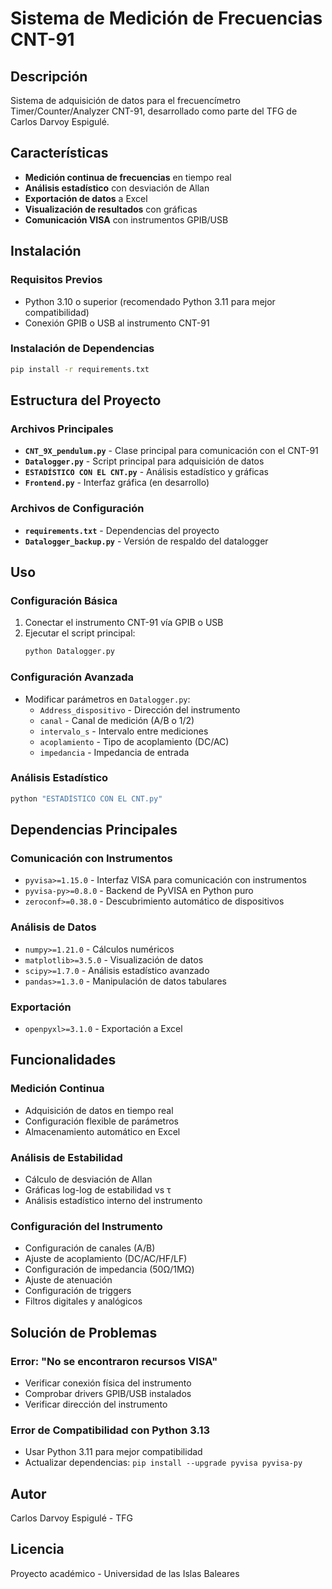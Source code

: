 # Sistema de Medición de Frecuencias CNT-91

## Descripción
Sistema de adquisición de datos para el frecuencímetro Timer/Counter/Analyzer CNT-91, desarrollado como parte del TFG de Carlos Darvoy Espigulé.

## Características
- **Medición continua de frecuencias** en tiempo real
- **Análisis estadístico** con desviación de Allan
- **Exportación de datos** a Excel
- **Visualización de resultados** con gráficas
- **Comunicación VISA** con instrumentos GPIB/USB

## Instalación

### Requisitos Previos
- Python 3.10 o superior (recomendado Python 3.11 para mejor compatibilidad)
- Conexión GPIB o USB al instrumento CNT-91

### Instalación de Dependencias
```bash
pip install -r requirements.txt
```

## Estructura del Proyecto

### Archivos Principales
- **`CNT_9X_pendulum.py`** - Clase principal para comunicación con el CNT-91
- **`Datalogger.py`** - Script principal para adquisición de datos
- **`ESTADÍSTICO CON EL CNT.py`** - Análisis estadístico y gráficas
- **`Frontend.py`** - Interfaz gráfica (en desarrollo)

### Archivos de Configuración
- **`requirements.txt`** - Dependencias del proyecto
- **`Datalogger_backup.py`** - Versión de respaldo del datalogger

## Uso

### Configuración Básica
1. Conectar el instrumento CNT-91 vía GPIB o USB
2. Ejecutar el script principal:
   ```bash
   python Datalogger.py
   ```

### Configuración Avanzada
- Modificar parámetros en `Datalogger.py`:
  - `Address_dispositivo` - Dirección del instrumento
  - `canal` - Canal de medición (A/B o 1/2)
  - `intervalo_s` - Intervalo entre mediciones
  - `acoplamiento` - Tipo de acoplamiento (DC/AC)
  - `impedancia` - Impedancia de entrada

### Análisis Estadístico
```bash
python "ESTADÍSTICO CON EL CNT.py"
```

## Dependencias Principales

### Comunicación con Instrumentos
- `pyvisa>=1.15.0` - Interfaz VISA para comunicación con instrumentos
- `pyvisa-py>=0.8.0` - Backend de PyVISA en Python puro
- `zeroconf>=0.38.0` - Descubrimiento automático de dispositivos

### Análisis de Datos
- `numpy>=1.21.0` - Cálculos numéricos
- `matplotlib>=3.5.0` - Visualización de datos
- `scipy>=1.7.0` - Análisis estadístico avanzado
- `pandas>=1.3.0` - Manipulación de datos tabulares

### Exportación
- `openpyxl>=3.1.0` - Exportación a Excel

## Funcionalidades

### Medición Continua
- Adquisición de datos en tiempo real
- Configuración flexible de parámetros
- Almacenamiento automático en Excel

### Análisis de Estabilidad
- Cálculo de desviación de Allan
- Gráficas log-log de estabilidad vs τ
- Análisis estadístico interno del instrumento

### Configuración del Instrumento
- Configuración de canales (A/B)
- Ajuste de acoplamiento (DC/AC/HF/LF)
- Configuración de impedancia (50Ω/1MΩ)
- Ajuste de atenuación
- Configuración de triggers
- Filtros digitales y analógicos

## Solución de Problemas

### Error: "No se encontraron recursos VISA"
- Verificar conexión física del instrumento
- Comprobar drivers GPIB/USB instalados
- Verificar dirección del instrumento

### Error de Compatibilidad con Python 3.13
- Usar Python 3.11 para mejor compatibilidad
- Actualizar dependencias: `pip install --upgrade pyvisa pyvisa-py`

## Autor
Carlos Darvoy Espigulé - TFG

## Licencia
Proyecto académico - Universidad de las Islas Baleares 